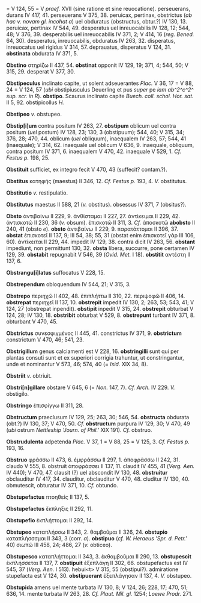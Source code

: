 = V 124, 55 = V *praef.* XVII (sine ratione et sine reuocatione).
perseuerans, durans IV 417, 41. perseuerans V 375, 38. peruicax,
pertinax, obstrictus (*ab hac v. novam gl. incohat a*) uel obduratus
(obstructus, obtur.?) IV 130, 13. peruicax, pertinax IV 544, 49.
desperatus uel inreuocabilis IV 128, 12; 544, 48; V 376, 39.
desperabilis uel inreuocabilis IV 371, 2; V 414, 16 (*reg. Bened.* 64,
30). desperatus, inreuocabilis, obduratus IV 263, 32. disperatus,
inreuocatus uel rigidus V 314, 57. deprauatus, disperatus V 124, 31.
**obstinata** obdurata IV 371, 5.

**Obstino** στηρίζω II 437, 54. **obstinat** opponit IV 129, 19; 371, 4;
544, 50; V 315, 29. desperat V 377, 30.

**Obstipeculus** inclinato capite, ut solent adseuerantes *Plac.* V 36,
17 = V 88, 24 = V 124, 57 (*ubi* obstipiusculus Deuerling et pus *super*
pe *iam ab^2^c^2^ sup. scr. in R*). **obstipo**. Scaurus inclinato
capite *Buech. coll. schol. Hor. sat.* II 5, 92. obstipicollus *H.*

**Obstipeo** *v.* obstupeo.

**Obstip\[i\]um** contra positum IV 263, 27. **obstipum** oblicum uel
contra positum (*uel* postum) IV 128, 23; 130, 3 (obstipuum); 544, 40; V
315, 34; 376, 28; 470, 44. oblicum (*uel* obliquum), inaequalem IV 263,
57; 544, 41 (inaequale); V 314, 62. inaequale uel oblicum V 636, 9.
inaequale, obliquum, contra positum IV 371, 6. inaequalem V 470, 42.
inaequale V 529, 1. *Cf. Festus p.* 198, 25.

**Obstituit** sufficiet, ex integro fecit V 470, 43 (suffecit?
contam.?).

**Obstitus** κατηφής (maestus) II 346, 12. *Cf. Festus p.* 193, 4. *V.*
obstitutus.

**Obstitutio** *v.* restipulatio.

**Obstitutus** maestus II 588, 21 (*v.* obstitus). obsessus IV 371, 7
(obsitus?).

**Obsto** ἀντιβαίνω II 229, 9. ἀνθίσταμαι II 227, 27. ἀντίκειμαι II 229,
42. ἀντισκοτῶ II 230, 36 (*v.* obsum). ἐπισκοτῶ II 311, 3. *Cf.*
ἀποσκοτῶ **abobsto** II 240, 41 (obsto *e*). **obsto** ἀντιβαίνω II 229,
9. παρατάττομαι II 396, 37. **obstat** ἐπισκοτεῖ II 137, 9; III 54, 38;
55, 31 (obstat enim ἐπισκοτεῖ γὰρ III 106, 60). ἀντίκειται II 229, 44.
impedit IV 129, 38. contra dicit IV 263, 56. **obstant** impediunt, non
permittunt 130, 32. **obsta** libera, succurre, pone certamen IV 129,
39. **obstabit** repugnabit V 546, 39 (*Ovid. Met.* I 18). **obstitit**
αντέστη II 137, 6.

**Obstrangu\[i\]latus** suffocatus V 228, 15.

**Obstrependum** obloquendum IV 544, 21; V 315, 3.

**Obstrepo** περιηχῶ II 402, 48. ἐπιπλήττω II 310, 22. περιψοφῶ II 406,
14. **obstrepat** περιηχεῖ II 137, 10. **obstrepit** impedit IV 130, 2;
263, 53; 543, 41; V 124, 27 (obstrepat inpendit). **obstipit** inpedit V
315, 24. **obstrepit** obturbat V 124, 28; IV 130, 18. **obstribit**
obturbat V 529, 8. **obstrepunt** turbant IV 371, 8. obturbant V 470,
45.

**Obstrictus** συνεσφιγμένος II 445, 41. constrictus IV 371, 9.
**obstrictum** constrictum V 470, 46; 541, 23.

**Obstrigillum** genus calciamenti est V 228, 16. **obstringilli** sunt
qui per plantas consuti sunt et ex superiori corrigia trahuntur, ut
constringantur, unde et nominantur V 573, 46; 574, 40 (= *Isid.* XIX 34,
8).

**Obstriit** *v.* obtriuit.

**Obstri\[n\]gillare** obstare V 645, 6 (= *Non.* 147, 7). *Cf. Arch.*
IV 229. *V.* obstigilo.

**Obstringo** ἐπισφίγγω II 311, 28.

**Obstructum** praeclusum IV 129, 25; 263, 30; 546, 54. **obstructa**
obdurata (obt.?) IV 130, 37; V 470, 50. *Cf.* **obstructum** purpura IV
129, 30; V 470, 49 (*ubi* ostrum *Nettleship 'Journ. of Phil.'* XIX
191). *Cf.* obstruo.

**Obstrudulenta** adpetenda *Plac.* V 37, 1 = V 88, 25 = V 125, 3. *Cf.
Festus p.* 193, 16.

**Obstruo** φράσσω II 473, 6. ἐμφράσσω II 297, 1. ἀποφράσσω II 242, 31.
claudo V 555, 8. obstruit ἀποφράσσει II 137, 11. claudit IV 455, 41
(*Verg. Aen.* IV 440); V 470, 47. clausit (?) uel abscondit IV 130, 48.
**obstruitur** obclauditur IV 417, 34. clauditur, obclauditur V 470, 48.
cluditur IV 130, 40. obmutescit, obturatur IV 371, 10. *Cf.* obtundo.

**Obstupefactus** πτοηθείς II 137, 5.

**Obstupefactus** ἔκπληξις II 292, 11.

**Obstupefio** ἐκπλήττομαι II 292, 14.

**Obstupeo** καταπλήσσω II 343, 2. θαμβοῦμαι II 326, 24. **obstupio**
καταπλήσσσμαι II 343, 3 (corr. *a*). **obstipuo** (*cf. W. Heraeus
'Spr. d. Petr.'* 40) σιωπῶ III 458, 24; 486, 27 (*v.* obticeo).

**Obstupesco** καταπλήττομαι II 343, 3. ἐκθαμβοῦμαι II 290, 13.
**obstupescit** ἐκπλήσσεται II 137, 7. **obstipuit** ἐξεπλάγη II 302,
66. obstupefactus est IV 545, 37 (*Verg. Aen.* I 513). hebui\<t\> V 315,
55 (obstipui?). admiratione stupefacta est V 124, 30. **obstipuerant**
ἐξεπλάγησαν II 137, 4. *V.* obstupeo.

**Obstupida** amens uel mente turbata IV 130, 8; V 124, 26; 228, 17;
470, 51; 636, 14. mente turbata IV 263, 28. *Cf. Plaut. Mil. gl.* 1254;
*Loewe Prodr.* 271.

